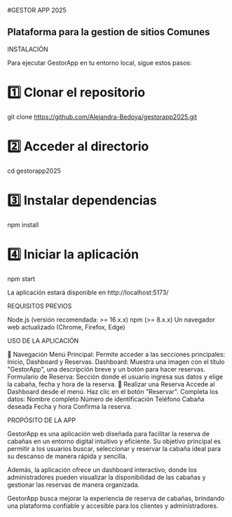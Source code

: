 #GESTOR APP 2025
## Plataforma para la gestion  de sitios Comunes

INSTALACIÓN

Para ejecutar GestorApp en tu entorno local, sigue estos pasos:

# 1️⃣ Clonar el repositorio  
git clone https://github.com/Alejandra-Bedoya/gestorapp2025.git

# 2️⃣ Acceder al directorio  
cd gestorapp2025

# 3️⃣ Instalar dependencias  
npm install  

# 4️⃣ Iniciar la aplicación  
npm start  

La aplicación estará disponible en http://localhost:5173/

REQUISITOS PREVIOS

Node.js (versión recomendada: >= 16.x.x)
npm (>= 8.x.x)
Un navegador web actualizado (Chrome, Firefox, Edge)

USO DE LA APLICACIÓN 
 
🔹 Navegación
Menú Principal: Permite acceder a las secciones principales: Inicio, Dashboard y Reservas.
Dashboard: Muestra una imagen con el título "GestorApp", una descripción breve y un botón para hacer reservas.
Formulario de Reserva: Sección donde el usuario ingresa sus datos y elige la cabaña, fecha y hora de la reserva.
🔹 Realizar una Reserva
Accede al Dashboard desde el menú.
Haz clic en el botón "Reservar".
Completa los datos:
Nombre completo
Número de identificación
Teléfono
Cabaña deseada
Fecha y hora
Confirma la reserva.

PROPÓSITO DE LA APP

GestorApp es una aplicación web diseñada para facilitar la reserva de cabañas en un entorno digital intuitivo y eficiente. Su objetivo principal es permitir a los usuarios buscar, seleccionar y reservar la cabaña ideal para su descanso de manera rápida y sencilla.

Además, la aplicación ofrece un dashboard interactivo, donde los administradores pueden visualizar la disponibilidad de las cabañas y gestionar las reservas de manera organizada.

GestorApp busca mejorar la experiencia de reserva de cabañas, brindando una plataforma confiable y accesible para los clientes y administradores.